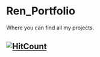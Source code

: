# Ren_Portfolio
Where you can find all my projects.

[![HitCount](http://hits.dwyl.com/rcammi/cammirenzo_portfolio.svg)](http://hits.dwyl.com/rcammi/cammirenzo_portfolio)
--